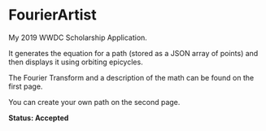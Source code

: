 # FourierArtist

My 2019 WWDC Scholarship Application.

It generates the equation for a path (stored as a JSON array of points) and then displays it using orbiting epicycles.

The Fourier Transform and a description of the math can be found on the first page.

You can create your own path on the second page.

**Status: Accepted**
